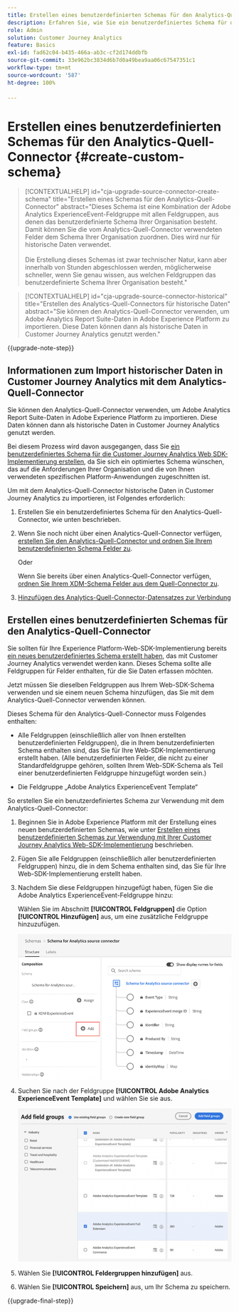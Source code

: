 ```yaml
---
title: Erstellen eines benutzerdefinierten Schemas für den Analytics-Quell-Connector
description: Erfahren Sie, wie Sie ein benutzerdefiniertes Schema für den Analytics-Quell-Connector erstellen
role: Admin
solution: Customer Journey Analytics
feature: Basics
exl-id: fad62c04-b435-466a-ab3c-cf2d174ddbfb
source-git-commit: 33e962bc3834d6b7d0a49bea9aa06c67547351c1
workflow-type: tm+mt
source-wordcount: '587'
ht-degree: 100%

---
```


# Erstellen eines benutzerdefinierten Schemas für den Analytics-Quell-Connector {#create-custom-schema}

<!-- markdownlint-disable MD034 -->

>[!CONTEXTUALHELP]
>id="cja-upgrade-source-connector-create-schema"
>title="Erstellen eines Schemas für den Analytics-Quell-Connector"
>abstract="Dieses Schema ist eine Kombination der Adobe Analytics ExperienceEvent-Feldgruppe mit allen Feldgruppen, aus denen das benutzerdefinierte Schema Ihrer Organisation besteht. Damit können Sie die vom Analytics-Quell-Connector verwendeten Felder dem Schema Ihrer Organisation zuordnen. Dies wird nur für historische Daten verwendet.<br><br>Die Erstellung dieses Schemas ist zwar technischer Natur, kann aber innerhalb von Stunden abgeschlossen werden, möglicherweise schneller, wenn Sie genau wissen, aus welchen Feldgruppen das benutzerdefinierte Schema Ihrer Organisation besteht."

<!-- markdownlint-enable MD034 -->

<!-- markdownlint-disable MD034 -->

>[!CONTEXTUALHELP]
>id="cja-upgrade-source-connector-historical"
>title="Erstellen des Analytics-Quell-Connectors für historische Daten"
>abstract="Sie können den Analytics-Quell-Connector verwenden, um Adobe Analytics Report Suite-Daten in Adobe Experience Platform zu importieren. Diese Daten können dann als historische Daten in Customer Journey Analytics genutzt werden."

<!-- markdownlint-enable MD034 -->

{{upgrade-note-step}}

## Informationen zum Import historischer Daten in Customer Journey Analytics mit dem Analytics-Quell-Connector

Sie können den Analytics-Quell-Connector verwenden, um Adobe Analytics Report Suite-Daten in Adobe Experience Platform zu importieren. Diese Daten können dann als historische Daten in Customer Journey Analytics genutzt werden.

Bei diesem Prozess wird davon ausgegangen, dass Sie [ein benutzerdefiniertes Schema für die Customer Journey Analytics Web SDK-Implementierung erstellen](/help/getting-started/cja-upgrade/cja-upgrade-schema-create.md), da Sie sich ein optimiertes Schema wünschen, das auf die Anforderungen Ihrer Organisation und die von Ihnen verwendeten spezifischen Platform-Anwendungen zugeschnitten ist.

Um mit dem Analytics-Quell-Connector historische Daten in Customer Journey Analytics zu importieren, ist Folgendes erforderlich:

1. Erstellen Sie ein benutzerdefiniertes Schema für den Analytics-Quell-Connector, wie unten beschrieben.

1. Wenn Sie noch nicht über einen Analytics-Quell-Connector verfügen, [erstellen Sie den Analytics-Quell-Connector und ordnen Sie Ihrem benutzerdefinierten Schema Felder zu](/help/getting-started/cja-upgrade/cja-upgrade-source-connector.md).

   Oder

   Wenn Sie bereits über einen Analytics-Quell-Connector verfügen, [ordnen Sie Ihrem XDM-Schema Felder aus dem Quell-Connector zu](/help/getting-started/cja-upgrade/cja-upgrade-from-source-connector.md).

1. [Hinzufügen des Analytics-Quell-Connector-Datensatzes zur Verbindung](/help/getting-started/cja-upgrade/cja-upgrade-source-connector-dataset.md)

## Erstellen eines benutzerdefinierten Schemas für den Analytics-Quell-Connector

Sie sollten für Ihre Experience Platform-Web-SDK-Implementierung bereits [ein neues benutzerdefiniertes Schema erstellt haben](/help/getting-started/cja-upgrade/cja-upgrade-schema-create.md), das mit Customer Journey Analytics verwendet werden kann. Dieses Schema sollte alle Feldgruppen für Felder enthalten, für die Sie Daten erfassen möchten.

Jetzt müssen Sie dieselben Feldgruppen aus Ihrem Web-SDK-Schema verwenden und sie einem neuen Schema hinzufügen, das Sie mit dem Analytics-Quell-Connector verwenden können.

Dieses Schema für den Analytics-Quell-Connector muss Folgendes enthalten:

* Alle Feldgruppen (einschließlich aller von Ihnen erstellten benutzerdefinierten Feldgruppen), die in Ihrem benutzerdefinierten Schema enthalten sind, das Sie für Ihre Web-SDK-Implementierung erstellt haben. (Alle benutzerdefinierten Felder, die nicht zu einer Standardfeldgruppe gehören, sollten Ihrem Web-SDK-Schema als Teil einer benutzerdefinierten Feldgruppe hinzugefügt worden sein.)

* Die Feldgruppe „Adobe Analytics ExperienceEvent Template“

So erstellen Sie ein benutzerdefiniertes Schema zur Verwendung mit dem Analytics-Quell-Connector:

1. Beginnen Sie in Adobe Experience Platform mit der Erstellung eines neuen benutzerdefinierten Schemas, wie unter [Erstellen eines benutzerdefinierten Schemas zur Verwendung mit Ihrer Customer Journey Analytics Web-SDK-Implementierung](/help/getting-started/cja-upgrade/cja-upgrade-schema-create.md) beschrieben.

1. Fügen Sie alle Feldgruppen (einschließlich aller benutzerdefinierten Feldgruppen) hinzu, die in dem Schema enthalten sind, das Sie für Ihre Web-SDK-Implementierung erstellt haben.

1. Nachdem Sie diese Feldgruppen hinzugefügt haben, fügen Sie die Adobe Analytics ExperienceEvent-Feldgruppe hinzu:

   Wählen Sie im Abschnitt **[!UICONTROL Feldgruppen]** die Option **[!UICONTROL Hinzufügen]** aus, um eine zusätzliche Feldgruppe hinzuzufügen.

   ![Hinzufügen einer Feldgruppe zum Schema](assets/schema-add-field-group.png)

1. Suchen Sie nach der Feldgruppe **[!UICONTROL Adobe Analytics ExperienceEvent Template]** und wählen Sie sie aus.

   ![Hinzufügen der Adobe Analytics ExperienceEvent-Feldgruppe](assets/schema-experienceevent.png)

1. Wählen Sie **[!UICONTROL Feldergruppen hinzufügen]** aus.

1. Wählen Sie **[!UICONTROL Speichern]** aus, um Ihr Schema zu speichern.

{{upgrade-final-step}}
